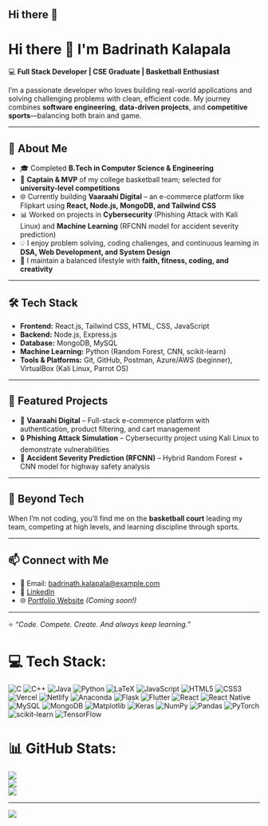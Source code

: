 ## Hi there 👋

<!--
**Badrinath-kalapala/Badrinath-kalapala** is a ✨ _special_ ✨ repository because its `README.md` (this file) appears on your GitHub profile.

Here are some ideas to get you started:

- 🔭 I’m currently working on ...
- 🌱 I’m currently learning ...
- 👯 I’m looking to collaborate on ...
- 🤔 I’m looking for help with ...
- 💬 Ask me about ...
- 📫 How to reach me: ...
- 😄 Pronouns: ...
- ⚡ Fun fact: ...
-->

# Hi there 👋 I'm Badrinath Kalapala  

💻 **Full Stack Developer | CSE Graduate | Basketball Enthusiast**  

I’m a passionate developer who loves building real-world applications and solving challenging problems with clean, efficient code. My journey combines **software engineering**, **data-driven projects**, and **competitive sports**—balancing both brain and game.  

---

## 🚀 About Me  
- 🎓 Completed **B.Tech in Computer Science & Engineering**  
- 🏀 **Captain & MVP** of my college basketball team; selected for **university-level competitions**  
- 🌐 Currently building **Vaaraahi Digital** – an e-commerce platform like Flipkart using **React, Node.js, MongoDB, and Tailwind CSS**  
- 📊 Worked on projects in **Cybersecurity** (Phishing Attack with Kali Linux) and **Machine Learning** (RFCNN model for accident severity prediction)  
- 💡 I enjoy problem solving, coding challenges, and continuous learning in **DSA, Web Development, and System Design**  
- 🙏 I maintain a balanced lifestyle with **faith, fitness, coding, and creativity**  

---

## 🛠️ Tech Stack  
- **Frontend:** React.js, Tailwind CSS, HTML, CSS, JavaScript  
- **Backend:** Node.js, Express.js  
- **Database:** MongoDB, MySQL  
- **Machine Learning:** Python (Random Forest, CNN, scikit-learn)  
- **Tools & Platforms:** Git, GitHub, Postman, Azure/AWS (beginner), VirtualBox (Kali Linux, Parrot OS)  

---

## 📌 Featured Projects  
- 🛒 **Vaaraahi Digital** – Full-stack e-commerce platform with authentication, product filtering, and cart management  
- 🔒 **Phishing Attack Simulation** – Cybersecurity project using Kali Linux to demonstrate vulnerabilities  
- 🚦 **Accident Severity Prediction (RFCNN)** – Hybrid Random Forest + CNN model for highway safety analysis  

---

## 🏀 Beyond Tech  
When I’m not coding, you’ll find me on the **basketball court** leading my team, competing at high levels, and learning discipline through sports.  

---

## 📫 Connect with Me  
- 📧 Email: badrinath.kalapala@example.com  
- 💼 [LinkedIn](#)  
- 🌐 [Portfolio Website](#) *(Coming soon!)*  

---

⭐️ *“Code. Compete. Create. And always keep learning.”*  



# 💻 Tech Stack:
![C](https://img.shields.io/badge/c-%2300599C.svg?style=for-the-badge&logo=c&logoColor=white) ![C++](https://img.shields.io/badge/c++-%2300599C.svg?style=for-the-badge&logo=c%2B%2B&logoColor=white) ![Java](https://img.shields.io/badge/java-%23ED8B00.svg?style=for-the-badge&logo=openjdk&logoColor=white) ![Python](https://img.shields.io/badge/python-3670A0?style=for-the-badge&logo=python&logoColor=ffdd54) ![LaTeX](https://img.shields.io/badge/latex-%23008080.svg?style=for-the-badge&logo=latex&logoColor=white) ![JavaScript](https://img.shields.io/badge/javascript-%23323330.svg?style=for-the-badge&logo=javascript&logoColor=%23F7DF1E) ![HTML5](https://img.shields.io/badge/html5-%23E34F26.svg?style=for-the-badge&logo=html5&logoColor=white) ![CSS3](https://img.shields.io/badge/css3-%231572B6.svg?style=for-the-badge&logo=css3&logoColor=white) ![Vercel](https://img.shields.io/badge/vercel-%23000000.svg?style=for-the-badge&logo=vercel&logoColor=white) ![Netlify](https://img.shields.io/badge/netlify-%23000000.svg?style=for-the-badge&logo=netlify&logoColor=#00C7B7) ![Anaconda](https://img.shields.io/badge/Anaconda-%2344A833.svg?style=for-the-badge&logo=anaconda&logoColor=white) ![Flask](https://img.shields.io/badge/flask-%23000.svg?style=for-the-badge&logo=flask&logoColor=white) ![Flutter](https://img.shields.io/badge/Flutter-%2302569B.svg?style=for-the-badge&logo=Flutter&logoColor=white) ![React](https://img.shields.io/badge/react-%2320232a.svg?style=for-the-badge&logo=react&logoColor=%2361DAFB) ![React Native](https://img.shields.io/badge/react_native-%2320232a.svg?style=for-the-badge&logo=react&logoColor=%2361DAFB) ![MySQL](https://img.shields.io/badge/mysql-4479A1.svg?style=for-the-badge&logo=mysql&logoColor=white) ![MongoDB](https://img.shields.io/badge/MongoDB-%234ea94b.svg?style=for-the-badge&logo=mongodb&logoColor=white) ![Matplotlib](https://img.shields.io/badge/Matplotlib-%23ffffff.svg?style=for-the-badge&logo=Matplotlib&logoColor=black) ![Keras](https://img.shields.io/badge/Keras-%23D00000.svg?style=for-the-badge&logo=Keras&logoColor=white) ![NumPy](https://img.shields.io/badge/numpy-%23013243.svg?style=for-the-badge&logo=numpy&logoColor=white) ![Pandas](https://img.shields.io/badge/pandas-%23150458.svg?style=for-the-badge&logo=pandas&logoColor=white) ![PyTorch](https://img.shields.io/badge/PyTorch-%23EE4C2C.svg?style=for-the-badge&logo=PyTorch&logoColor=white) ![scikit-learn](https://img.shields.io/badge/scikit--learn-%23F7931E.svg?style=for-the-badge&logo=scikit-learn&logoColor=white) ![TensorFlow](https://img.shields.io/badge/TensorFlow-%23FF6F00.svg?style=for-the-badge&logo=TensorFlow&logoColor=white)
# 📊 GitHub Stats:
![](https://github-readme-stats.vercel.app/api?username=Badrinath-kalapala&theme=default&hide_border=false&include_all_commits=false&count_private=false)<br/>
![](https://nirzak-streak-stats.vercel.app/?user=Badrinath-kalapala&theme=default&hide_border=false)<br/>
![](https://github-readme-stats.vercel.app/api/top-langs/?username=Badrinath-kalapala&theme=default&hide_border=false&include_all_commits=false&count_private=false&layout=compact)

---
[![](https://visitcount.itsvg.in/api?id=Badrinath-kalapala&icon=0&color=0)](https://visitcount.itsvg.in)

<!-- Proudly created with GPRM ( https://gprm.itsvg.in ) -->
